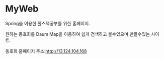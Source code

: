 # MyWeb
Spring을 이용한 풀스택공부를 위한 홈페이지.

원하는 동호회를 Daum Map을 이용하여 쉽게 검색하고 볼수있으며 만들수있는 사이트.

동호회 홈페이지 주소:http://13.124.104.168
